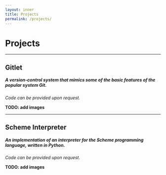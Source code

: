 ```yaml
---
layout: inner
title: Projects
permalink: /projects/
---
```

# Projects
---

## Gitlet  
##### A version-control system that mimics some of the basic features of the popular system Git.  

*Code can be provided upon request.*

**TODO: add images**

--- 

## Scheme Interpreter
##### An implementation of an interpreter for the Scheme programming language, written in Python.     

*Code can be provided upon request.*

**TODO: add images**